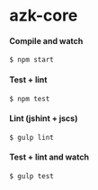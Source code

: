 # azk-core

#### Compile and watch

```
$ npm start
```

#### Test + lint

```
$ npm test
```

#### Lint (jshint + jscs)

```
$ gulp lint
```

#### Test + lint and watch

```
$ gulp test
```
